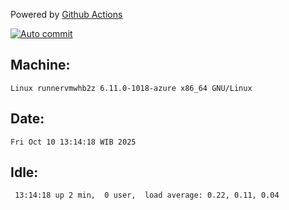 Powered by [Github Actions](https://github.com/features/actions)

[![Auto commit](https://github.com/hiage/workstation/workflows/Auto%20commit/badge.svg)](https://github.com/hiage/workstation/actions?query=workflow%3A%22Auto+commit%22)

## Machine:
```
Linux runnervmwhb2z 6.11.0-1018-azure x86_64 GNU/Linux
```
## Date:
```
Fri Oct 10 13:14:18 WIB 2025
```
## Idle:
```
 13:14:18 up 2 min,  0 user,  load average: 0.22, 0.11, 0.04
```
